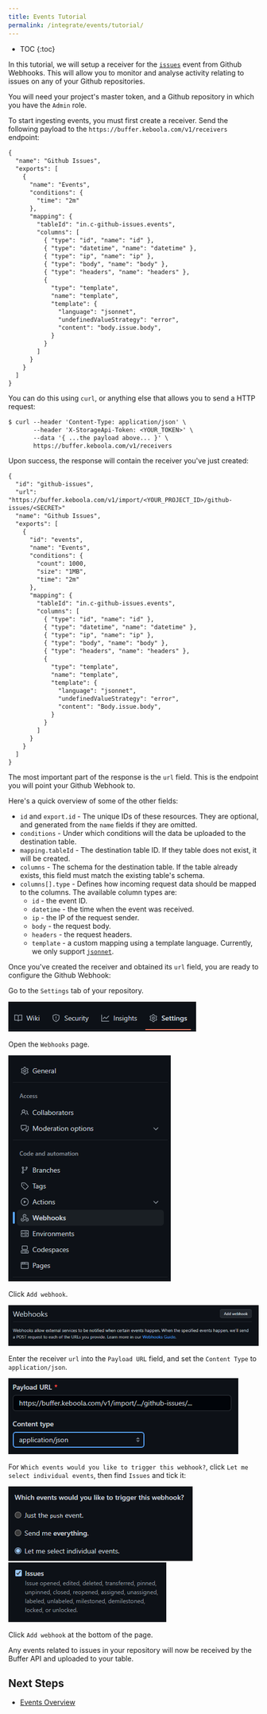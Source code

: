 ```yaml
---
title: Events Tutorial
permalink: /integrate/events/tutorial/
---
```


* TOC
{:toc}


In this tutorial, we will setup a receiver for the [`issues`](https://docs.github.com/developers/webhooks-and-events/webhooks/webhook-events-and-payloads#issues) event from Github Webhooks. This will allow you to monitor and analyse activity relating to issues on any of your Github repositories.

You will need your project's master token, and a Github repository in which you have the `Admin` role.

To start ingesting events, you must first create a receiver. Send the following payload to the `https://buffer.keboola.com/v1/receivers` endpoint:
```
{
  "name": "Github Issues",
  "exports": [
    {
      "name": "Events",
      "conditions": {
        "time": "2m"
      },
      "mapping": {
        "tableId": "in.c-github-issues.events",
        "columns": [
          { "type": "id", "name": "id" },
          { "type": "datetime", "name": "datetime" },
          { "type": "ip", "name": "ip" },
          { "type": "body", "name": "body" },
          { "type": "headers", "name": "headers" },
          {
            "type": "template",
            "name": "template",
            "template": {
              "language": "jsonnet",
              "undefinedValueStrategy": "error",
              "content": "body.issue.body",
            }
          }
        ]
      }
    }
  ]
}
```

You can do this using `curl`, or anything else that allows you to send a HTTP request:
```
$ curl --header 'Content-Type: application/json' \
       --header 'X-StorageApi-Token: <YOUR_TOKEN>' \
       --data '{ ...the payload above... }' \
       https://buffer.keboola.com/v1/receivers
```

Upon success, the response will contain the receiver you've just created:
```
{
  "id": "github-issues",
  "url": "https://buffer.keboola.com/v1/import/<YOUR_PROJECT_ID>/github-issues/<SECRET>"
  "name": "Github Issues",
  "exports": [
    {
      "id": "events",
      "name": "Events",
      "conditions": {
        "count": 1000,
        "size": "1MB",
        "time": "2m"
      },
      "mapping": {
        "tableId": "in.c-github-issues.events",
        "columns": [
          { "type": "id", "name": "id" },
          { "type": "datetime", "name": "datetime" },
          { "type": "ip", "name": "ip" },
          { "type": "body", "name": "body" },
          { "type": "headers", "name": "headers" },
          {
            "type": "template",
            "name": "template",
            "template": {
              "language": "jsonnet",
              "undefinedValueStrategy": "error",
              "content": "Body.issue.body",
            }
          }
        ]
      }
    }
  ]
}
```

The most important part of the response is the `url` field. This is the endpoint you will point your Github Webhook to.

Here's a quick overview of some of the other fields:
- `id` and `export.id` - The unique IDs of these resources. They are optional, and generated from the `name` fields if they are omitted.
- `conditions` - Under which conditions will the data be uploaded to the destination table.
- `mapping.tableId` - The destination table ID. If they table does not exist, it will be created. 
- `columns` - The schema for the destination table. If the table already exists, this field must match the existing table's schema.
- `columns[].type` - Defines how incoming request data should be mapped to the columns. The available column types are:
  - `id` - the event ID.
  - `datetime` - the time when the event was received.
  - `ip` - the IP of the request sender.
  - `body` - the request body.
  - `headers` - the request headers.
  - `template` - a custom mapping using a template language. Currently, we only support [`jsonnet`](https://jsonnet.org/).

Once you've created the receiver and obtained its `url` field, you are ready to configure the Github Webhook:

Go to the `Settings` tab of your repository.

![Github repository tabs](./gh-tabs.png)

Open the `Webhooks` page.

![Github settings pages](./gh-settings-webhook.png)

Click `Add webhook`.

![Github add webhook](./gh-settings-webhook-add.png)

Enter the receiver `url` into the `Payload URL` field, and set the `Content Type` to `application/json`.

![Github webhook form](./gh-settings-webhook-form.png)

For `Which events would you like to trigger this webhook?`, click `Let me select individual events`, then find `Issues` and tick it:

![Github webhook let me select individual events selected](./gh-settings-webhook-individual-events.png)
![Github webhook issues checkbox selected](./gh-settings-webhook-issues.png)

Click `Add webhook` at the bottom of the page.

Any events related to issues in your repository will now be received by the Buffer API and uploaded to your table.

## Next Steps
- [Events Overview](/integrate/events/overview/)
